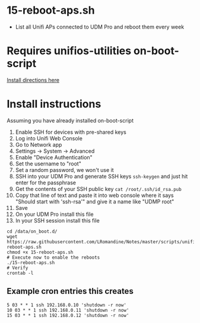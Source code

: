 # 15-reboot-aps.sh
- List all Unifi APs connected to UDM Pro and reboot them every week

# Requires unifios-utilities on-boot-script
[Install directions here](https://github.com/unifi-utilities/unifios-utilities/tree/main/on-boot-script)

# Install instructions
Assuming you have already installed on-boot-script
1. Enable SSH for devices with pre-shared keys
 1. Log into Unifi Web Console
 2. Go to Network app
 3. Settings -> System -> Advanced
 4. Enable "Device Authentication"
 5. Set the username to "root"
 6. Set a random password, we won't use it
 7. SSH into your UDM Pro and generate SSH keys `ssh-keygen` and just hit enter for the passphrase
 8. Get the contents of your SSH public key `cat /root/.ssh/id_rsa.pub`
 9. Copy that line of text and paste it into web console where it says "Should start with 'ssh-rsa'" and give it a name like "UDMP root"
 10. Save
2. On your UDM Pro install this file
 1. In your SSH session install this file
```
cd /data/on_boot.d/
wget https://raw.githubusercontent.com/LRomandine/Notes/master/scripts/unifi_reboot_APs/15-reboot-aps.sh
chmod +x 15-reboot-aps.sh
# Execute now to enable the reboots
./15-reboot-aps.sh
# Verify
crontab -l
```


## Example cron entries this creates
```
5 03 * * 1 ssh 192.168.0.10 'shutdown -r now'
10 03 * * 1 ssh 192.168.0.11 'shutdown -r now'
15 03 * * 1 ssh 192.168.0.12 'shutdown -r now'
```
